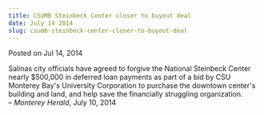 ```yaml
---
title: CSUMB Steinbeck Center closer to buyout deal
date: July 14 2014
slug: csumb-steinbeck-center-closer-to-buyout-deal
---
```


 



<span class="date">Posted on Jul 14, 2014    </span>
<p>Salinas city officials have agreed to forgive the National
Steinbeck Center nearly $500,000 in deferred loan payments as part
of a bid by CSU Monterey Bay&apos;s University Corporation to purchase
the downtown center&apos;s building and land, and help save the
financially struggling organization.<br>
&#x2013; <em>Monterey Herald</em>, July 10, 2014</br></p>





```
